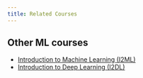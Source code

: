 ```yaml
---
title: Related Courses
---
```


## Other ML courses 

- [Introduction to Machine Learning (I2ML)](https://slds-lmu.github.io/i2ml/)
- [Introduction to Deep Learning (I2DL)](https://slds-lmu.github.io/i2dl/)
